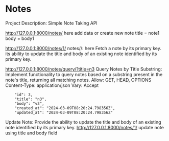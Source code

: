 # Notes
Project Description: Simple Note Taking API


http://127.0.0.1:8000/notes/
here add data  or create new note
	title = note1
	body =  body1

http://127.0.0.1:8000/notes/1/
notes/<pk>/: here Fetch a note by its primary key.
its ability to update the title and body of an existing note identified by its primary key.

http://127.0.0.1:8000/notes/query/?title=n3
Query Notes by Title Substring: Implement functionality to query notes based on a substring present in the note's title, returning all matching notes.
Allow: GET, HEAD, OPTIONS
Content-Type: application/json
Vary: Accept
    
        "id": 3,
        "title": "n3",
        "body": "v3",
        "created_at": "2024-03-09T08:20:24.798356Z",
        "updated_at": "2024-03-09T08:20:24.798356Z"

Update Note: Provide the ability to update the title and body of an existing note identified by its primary key.
http://127.0.0.1:8000/notes/1/
update note using title and body field 
